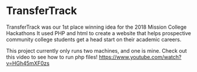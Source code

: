 # TransferTrack
TransferTrack was our 1st place winning idea for the 2018 Mission College Hackathons It used PHP and html to create a website that helps prospective community college students get a head start on their academic careers.

This project currently only runs two machines, and one is mine. Check out this video to see how to run php files! https://www.youtube.com/watch?v=HGh45mXF0zs
